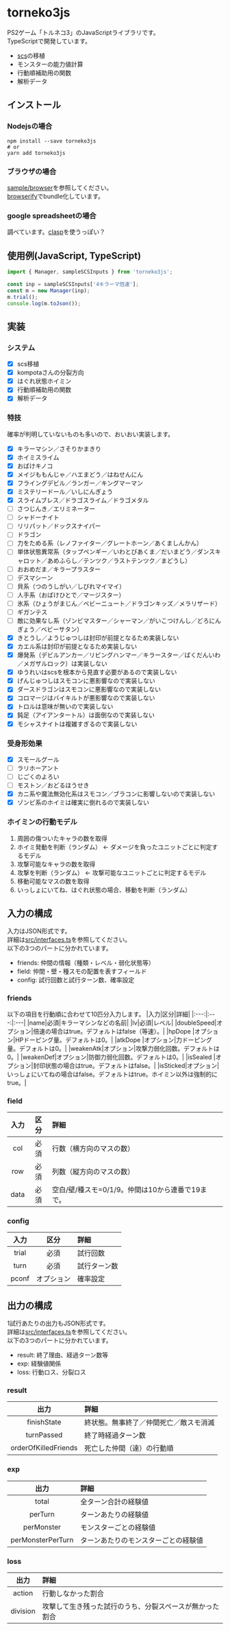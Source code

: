 # torneko3js
PS2ゲーム「トルネコ3」のJavaScriptライブラリです。  
TypeScriptで開発しています。

- [scs](https://github.com/ikarino/scs)の移植
- モンスターの能力値計算
- 行動順補助用の関数
- 解析データ

## インストール

### Nodejsの場合
```shell
npm install --save torneko3js
# or
yarn add torneko3js
```

### ブラウザの場合
[sample/browser](https://github.com/ikarino/torneko3js/blob/master/sample/browser)を参照してください。  
[browserify](http://browserify.org/)でbundle化しています。

### google spreadsheetの場合
調べています。[clasp](https://github.com/google/clasp)を使うっぽい？

## 使用例(JavaScript, TypeScript)
```js
import { Manager, sampleSCSInputs } from 'torneko3js';

const inp = sampleSCSInputs['4キラーマ倍速'];
const m = new Manager(inp);
m.trial();
console.log(m.toJson());
```

## 実装
### システム
- [x] scs移植
- [x] kompotaさんの分裂方向
- [x] はぐれ状態ホイミン
- [x] 行動順補助用の関数
- [x] 解析データ

### 特技
確率が判明していないものも多いので、おいおい実装します。
- [x] キラーマシン／さそりかまきり
- [x] ホイミスライム
- [x] おばけキノコ
- [x] メイジももんじゃ／ハエまどう／はねせんにん
- [x] フライングデビル／ランガー／キングマーマン
- [x] ミステリードール／いしにんぎょう
- [x] スライムブレス／ドラゴスライム／ドラゴメタル
- [ ] さつじんき／エリミネーター
- [ ] シャドーナイト
- [ ] リリパット／ドックスナイパー
- [ ] ドラゴン
- [ ] 力をためる系（レノファイター／グレートホーン／あくましんかん）
- [ ] 単体状態異常系（タップペンギー／いわとびあくま／だいまどう／ダンスキャロット／あめふらし／テンツク／ラストテンツク／まどうし）
- [ ] おおめだま／キラープラスター
- [ ] デスマシーン
- [ ] 貝系（つのうしがい／しびれマイマイ）
- [ ] 人手系（おばけひとで／マージスター）
- [ ] 氷系（ひょうがまじん／ベビーニュート／ドラゴンキッズ／メラリザード）
- [ ] ギガンテス
- [ ] 敵に効果なし系（ゾンビマスター／シャーマン／がいこつけんし／どろにんぎょう／ベビーサタン）
- [x] きとうし／ようじゅつしは封印が前提となるため実装しない
- [x] カエル系は封印が前提となるため実装しない
- [x] 爆発系（デビルアンカー／リビングハンマー／キラースター／ばくだんいわ／メガザルロック）は実装しない
- [x] ゆうれいはscsを根本から見直す必要があるので実装しない
- [x] げんじゅつしはスモコンに悪影響なので実装しない
- [x] ダースドラゴンはスモコンに悪影響なので実装しない
- [x] コロマージはバイキルトが悪影響なので実装しない
- [x] トロルは意味が無いので実装しない
- [x] 鈍足（アイアンタートル）は面倒なので実装しない
- [x] モシャスナイトは複雑すぎるので実装しない

### 受身形効果
- [x] スモールグール
- [ ] ラリホーアント
- [ ] じごくのよろい
- [ ] モストン／おどるほうせき
- [x] カニ系や魔法無効化系はスモコン／ブラコンに影響しないので実装しない
- [x] ゾンビ系のホイミは確実に倒れるので実装しない

### ホイミンの行動モデル

1. 周囲の傷ついたキャラの数を取得
1. ホイミ発動を判断（ランダム） ← ダメージを負ったユニットごとに判定するモデル
1. 攻撃可能なキャラの数を取得
1. 攻撃を判断（ランダム） ← 攻撃可能なユニットごとに判定するモデル
1. 移動可能なマスの数を取得
1. いっしょにいてね、はぐれ状態の場合、移動を判断（ランダム）

## 入力の構成
入力はJSON形式です。  
詳細は[src/interfaces.ts](https://github.com/ikarino/torneko3js/blob/master/src/interfaces.ts)を参照してください。  
以下の3つのパートに分かれています。
- friends: 仲間の情報（種類・レベル・弱化状態等）
- field: 仲間・壁・種スモの配置を表すフィールド
- config: 試行回数と試行ターン数、確率設定

### friends
以下の項目を行動順に合わせて10匹分入力します。
|入力|区分|詳細|
|:---:|:---:|:---|
|name|必須|キラーマシンなどの名前|
|lv|必須|レベル|
|doubleSpeed|オプション|倍速の場合はtrue。デフォルトはfalse（等速）。|
|hpDope   |オプション|HPドーピング量。デフォルトは0。|
|atkDope  |オプション|力ドーピング量。デフォルトは0。|
|weakenAtk|オプション|攻撃力弱化回数。デフォルトは0。|
|weakenDef|オプション|防御力弱化回数。デフォルトは0。|
|isSealed |オプション|封印状態の場合はtrue。デフォルトはfalse。|
|isSticked|オプション|いっしょにいてねの場合はfalse。デフォルトはtrue。ホイミン以外は強制的にtrue。|

### field
|入力|区分|詳細|
|:---:|:---:|:---|
|col|必須|行数（横方向のマスの数）|
|row|必須|列数（縦方向のマスの数）|
|data|必須|空白/壁/種スモ=0/1/9。仲間は10から連番で19まで。|

### config
|入力|区分|詳細|
|:---:|:---:|:---|
|trial|必須|試行回数|
|turn|必須|試行ターン数|
|pconf|オプション|確率設定|

## 出力の構成
1試行あたりの出力もJSON形式です。  
詳細は[src/interfaces.ts](https://github.com/ikarino/torneko3js/blob/master/src/interfaces.ts)を参照してください。  
以下の3つのパートに分かれています。
- result: 終了理由、経過ターン数等
- exp: 経験値関係
- loss: 行動ロス、分裂ロス

### result
|出力|詳細|
|:---:|:---|
|finishState|終状態。無事終了／仲間死亡／敵スモ消滅|
|turnPassed|終了時経過ターン数|
|orderOfKilledFriends|死亡した仲間（達）の行動順|

### exp
|出力|詳細|
|:---:|:---|
|total|全ターン合計の経験値|
|perTurn|ターンあたりの経験値|
|perMonster|モンスターごとの経験値|
|perMonsterPerTurn|ターンあたりのモンスターごとの経験値|

### loss
|出力|詳細|
|:---:|:---|
|action|行動しなかった割合|
|division|攻撃して生き残った試行のうち、分裂スペースが無かった割合|